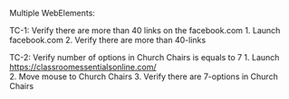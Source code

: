 Multiple WebElements:

TC-1: Verify there are more than 40 links on the facebook.com
      1. Launch facebook.com 
      2. Verify there are more than 40-links
      
TC-2: Verify number of options in Church Chairs is equals to 7
      1. Launch https://classroomessentialsonline.com/  
      2. Move mouse to Church Chairs
      3. Verify there are 7-options in Church Chairs
